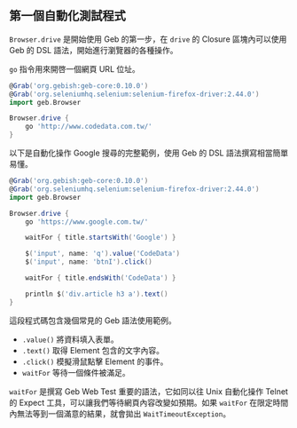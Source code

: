 ## 第一個自動化測試程式 ##

`Browser.drive` 是開始使用 Geb 的第一步，在 `drive` 的 Closure 區塊內可以使用 Geb 的 DSL 語法，開始進行瀏覽器的各種操作。

`go` 指令用來開啓一個網頁 URL 位址。

```groovy
@Grab('org.gebish:geb-core:0.10.0')
@Grab('org.seleniumhq.selenium:selenium-firefox-driver:2.44.0')
import geb.Browser

Browser.drive {
    go 'http://www.codedata.com.tw/'
}
```

以下是自動化操作 Google 搜尋的完整範例，使用 Geb 的 DSL 語法撰寫相當簡單易懂。

```groovy
@Grab('org.gebish:geb-core:0.10.0')
@Grab('org.seleniumhq.selenium:selenium-firefox-driver:2.44.0')
import geb.Browser

Browser.drive {
    go 'https://www.google.com.tw/'

    waitFor { title.startsWith('Google') }

    $('input', name: 'q').value('CodeData')
    $('input', name: 'btnI').click()

    waitFor { title.endsWith('CodeData') }

    println $('div.article h3 a').text()
}
```

這段程式碼包含幾個常見的 Geb 語法使用範例。

* `.value()` 將資料填入表單。
* `.text()` 取得 Element 包含的文字內容。
* `.click()` 模擬滑鼠點擊 Element 的事件。
* `waitFor` 等待一個條件被滿足。

`waitFor` 是撰寫 Geb Web Test 重要的語法，它如同以往 Unix 自動化操作 Telnet 的 Expect 工具，可以讓我們等待網頁內容改變如預期。如果 `waitFor` 在限定時間內無法等到一個滿意的結果，就會拋出 `WaitTimeoutException`。

